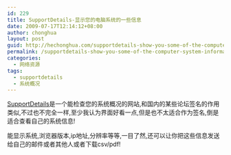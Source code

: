 ```yaml
---
id: 229
title: SupportDetails-显示您的电脑系统的一些信息
date: 2009-07-17T12:14:12+08:00
author: chonghua
layout: post
guid: http://hechonghua.com/supportdetails-show-you-some-of-the-computer-system-information/
permalink: /supportdetails-show-you-some-of-the-computer-system-information/
categories:
  - 网络资源
tags:
  - supportdetails
  - 系统概况
---
```

<a href="http://supportdetails.com/" target="_blank">SupportDetails</a>是一个能检查您的系统概况的网站,和国内的某些论坛签名的作用类似,不过也不完全一样,至少我认为界面好看一点,但是也不太适合作为签名,倒是适合查看自己的系统信息!

<!--more-->

能显示系统,浏览器版本,ip地址,分辨率等等,一目了然,还可以让你把这些信息发送给自己的邮件或者其他人或者下载csv/pdf!</p> 
